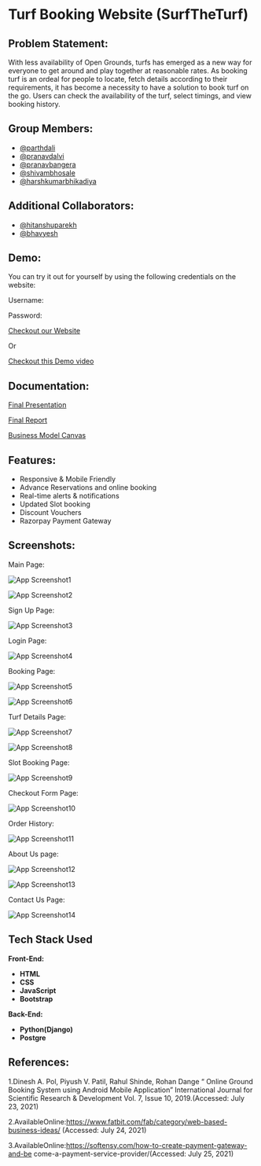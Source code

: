 
# Turf Booking Website (SurfTheTurf)




## Problem Statement:
With less availability of Open Grounds, turfs has emerged as a new way for
everyone to get around and play together at reasonable rates. As booking turf is
an ordeal for people to locate, fetch details according to their requirements, it
has become a necessity to have a solution to book turf on the go. Users can
check the availability of the turf, select timings, and view booking history.


## Group Members:
- [@parthdali](https://github.com/parthd06)
- [@pranavdalvi](https://github.com/PRANAVD-10)
- [@pranavbangera](https://github.com/pranavb18)
- [@shivambhosale](https://github.com/ShivamB10)
- [@harshkumarbhikadiya](https://github.com/Harshbhikadiya29)

## Additional Collaborators:
- [@hitanshuparekh](https://github.com/hparekh72)
- [@bhavyesh](https://github.com/PRANAVD-10)
## Demo:
You can try it out for yourself by using the following credentials on the website:

Username: 

Password: 

[Checkout our Website]()

Or 

[Checkout this Demo video]()



## Documentation:
[Final Presentation]()

[Final Report]()

[Business Model Canvas]()

## Features:

- Responsive & Mobile Friendly
- Advance Reservations and online booking
- Real-time alerts & notifications
- Updated Slot booking
- Discount Vouchers
- Razorpay Payment Gateway



## Screenshots:
Main Page:

![App Screenshot1](https://via.placeholder.com/468x300?text=App+Screenshot+Here)

![App Screenshot2](https://via.placeholder.com/468x300?text=App+Screenshot+Here)

Sign Up Page:

![App Screenshot3](https://via.placeholder.com/468x300?text=App+Screenshot+Here)

Login Page:

![App Screenshot4](https://via.placeholder.com/468x300?text=App+Screenshot+Here)

Booking Page:

![App Screenshot5](https://via.placeholder.com/468x300?text=App+Screenshot+Here)

![App Screenshot6](https://via.placeholder.com/468x300?text=App+Screenshot+Here)

Turf Details Page:

![App Screenshot7](https://via.placeholder.com/468x300?text=App+Screenshot+Here)

![App Screenshot8](https://via.placeholder.com/468x300?text=App+Screenshot+Here)

Slot Booking Page:

![App Screenshot9](https://via.placeholder.com/468x300?text=App+Screenshot+Here)

Checkout Form Page:

![App Screenshot10](https://via.placeholder.com/468x300?text=App+Screenshot+Here)

Order History:

![App Screenshot11](https://via.placeholder.com/468x300?text=App+Screenshot+Here)

About Us page:

![App Screenshot12](https://via.placeholder.com/468x300?text=App+Screenshot+Here)

![App Screenshot13](https://via.placeholder.com/468x300?text=App+Screenshot+Here)

Contact Us Page:

![App Screenshot14](https://via.placeholder.com/468x300?text=App+Screenshot+Here)



## Tech Stack Used
**Front-End:**
- **HTML**
- **CSS**
- **JavaScript**
- **Bootstrap**

**Back-End:**
- **Python(Django)**
- **Postgre**


## References:

1.Dinesh A. Pol, Piyush V. Patil, Rahul Shinde, Rohan Dange “ Online Ground
Booking System using Android Mobile Application” International Journal for
Scientific Research & Development Vol. 7, Issue 10, 2019.(Accessed: July 23,
2021)

2.AvailableOnline:https://www.fatbit.com/fab/category/web-based-business-ideas/ (Accessed: July 24, 2021)

3.AvailableOnline:https://softensy.com/how-to-create-payment-gateway-and-be
come-a-payment-service-provider/(Accessed: July 25, 2021)

